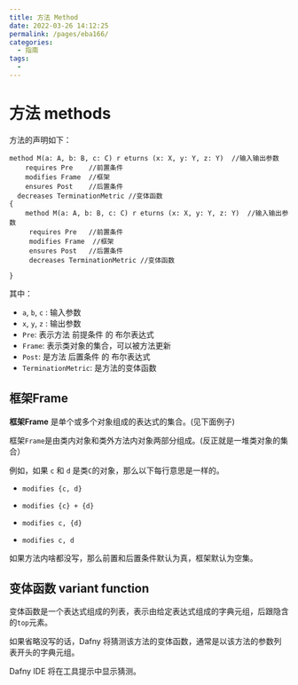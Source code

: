 ```yaml
---
title: 方法 Method
date: 2022-03-26 14:12:25
permalink: /pages/eba166/
categories:
  - 指南
tags:
  - 
---
```

# 方法 methods

方法的声明如下：

```dafny
method M(a: A, b: B, c: C) r eturns (x: X, y: Y, z: Y)  //输入输出参数
	requires Pre	//前置条件  
	modifies Frame  //框架
	ensures Post	//后置条件
  decreases TerminationMetric //变体函数
{
 	method M(a: A, b: B, c: C) r eturns (x: X, y: Y, z: Y)  //输入输出参数
 	 requires Pre	//前置条件	
 	 modifies Frame  //框架	
 	 ensures Post	//后置条件
 	 decreases TerminationMetric //变体函数

}
```
其中：

- `a`, `b`, `c` : 输入参数
- `x`, `y`, `z` :  输出参数
- `Pre`: 表示方法 前提条件 的 布尔表达式
- `Frame`: 表示类对象的集合，可以被方法更新
- `Post`: 是方法 后置条件 的 布尔表达式
- `TerminationMetric`: 是方法的变体函数

 

## 框架Frame

**框架Frame** 是单个或多个对象组成的表达式的集合。(见下面例子)

框架`Frame`是由类内对象和类外方法内对象两部分组成。(反正就是一堆类对象的集合） 

 

例如，如果 `c` 和 `d` 是类`C`的对象，那么以下每行意思是一样的。

-  `modifies {c, d}`

-  `modifies {c} + {d}`

-  `modifies c, {d}`

-  `modifies c, d`

  

如果方法内啥都没写，那么前置和后置条件默认为真，框架默认为空集。

 

## **变体函数 variant function**

变体函数是一个表达式组成的列表，表示由给定表达式组成的字典元组，后跟隐含的`top`元素。 

如果省略没写的话，Dafny 将猜测该方法的变体函数，通常是以该方法的参数列表开头的字典元组。 

Dafny IDE 将在工具提示中显示猜测。